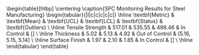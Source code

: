 \begin{table}[htbp]
\centering
\caption{SPC Monitoring Results for Steel Manufacturing}
\begin{tabular}{|l|c|c|c|c|c|}
\hline
\textbf{Metric} & \textbf{Mean} & \textbf{UCL} & \textbf{LCL} & \textbf{Status} & \textbf{Outliers} \\
\hline
Tensile Strength & 517.01 & 535.55 & 498.46 & In Control & [] \\
\hline
Thickness & 5.02 & 5.13 & 4.92 & Out of Control & [5.16, 5.15, 5.14] \\
\hline
Surface Finish & 1.97 & 2.10 & 1.85 & In Control & [] \\
\hline
\end{tabular}
\end{table}
